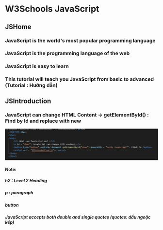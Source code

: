 # W3Schools JavaScript
## JSHome
### JavaScript is the world's most popular programming language
### JavaScript is the programming language of the web
### JavaScript is easy to learn
### This tutorial will teach you JavaScript from basic to advanced (Tutorial : Hướng dẫn)
## JSIntroduction
### JavaScript can change HTML Content -> getElementById() : Find by Id and replace with new
![alt text](image.png)
#### Note: 
##### h2 : Level 2 Heading
##### p : paragraph
##### button
##### JavaScript accepts both double and single quotes (quotes: dấu ngoặc kép)
